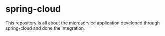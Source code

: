 # spring-cloud
This repository is all about the microservice application developed through spring-cloud and done the integration.
